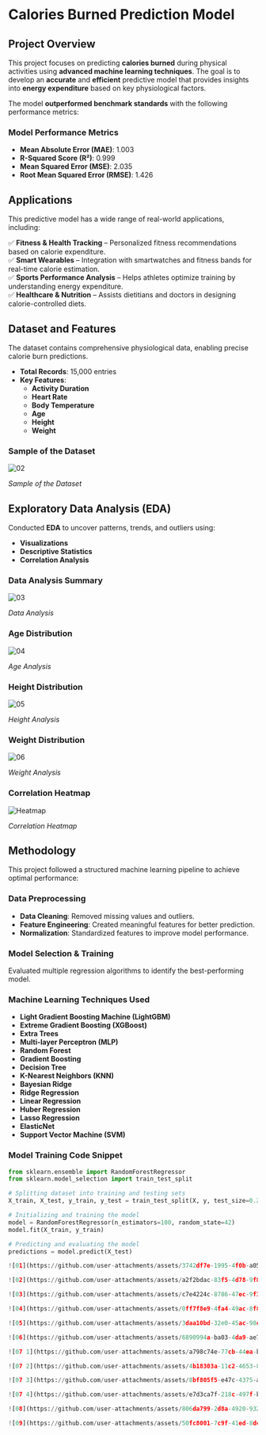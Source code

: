 # Calories Burned Prediction Model 

## Project Overview  
This project focuses on predicting **calories burned** during physical activities using **advanced machine learning techniques**. The goal is to develop an **accurate** and **efficient** predictive model that provides insights into **energy expenditure** based on key physiological factors.  

The model **outperformed benchmark standards** with the following performance metrics:  

### Model Performance Metrics  
- **Mean Absolute Error (MAE)**: 1.003  
- **R-Squared Score (R²)**: 0.999  
- **Mean Squared Error (MSE)**: 2.035  
- **Root Mean Squared Error (RMSE)**: 1.426  

## Applications  
This predictive model has a wide range of real-world applications, including:  

✅ **Fitness & Health Tracking** – Personalized fitness recommendations based on calorie expenditure.  
✅ **Smart Wearables** – Integration with smartwatches and fitness bands for real-time calorie estimation.  
✅ **Sports Performance Analysis** – Helps athletes optimize training by understanding energy expenditure.  
✅ **Healthcare & Nutrition** – Assists dietitians and doctors in designing calorie-controlled diets.  

## Dataset and Features  
The dataset contains comprehensive physiological data, enabling precise calorie burn predictions.  

- **Total Records**: 15,000 entries  
- **Key Features**:  
  - **Activity Duration**  
  - **Heart Rate**  
  - **Body Temperature**  
  - **Age**  
  - **Height**  
  - **Weight**  

### Sample of the Dataset  

![02](https://github.com/user-attachments/assets/a2f2bdac-83f5-4d78-9f83-c217e54ca077)

*Sample of the Dataset* 

## Exploratory Data Analysis (EDA)  
Conducted **EDA** to uncover patterns, trends, and outliers using:  

- **Visualizations**  
- **Descriptive Statistics**  
- **Correlation Analysis** 

### Data Analysis Summary  
![03](https://github.com/user-attachments/assets/c7e4224c-8786-47ec-9f14-4b83b4424f27)

*Data Analysis* 

### Age Distribution  
![04](https://github.com/user-attachments/assets/0ff7f8e9-4fa4-49ac-8f8c-9f134248e594)

*Age Analysis* 

### Height Distribution  
![05](https://github.com/user-attachments/assets/3daa10bd-32e0-45ac-98c2-30118eec729d)

*Height Analysis* 

### Weight Distribution  
![06](https://github.com/user-attachments/assets/6890994a-ba03-4da9-ae7d-c12070ca380f)

*Weight Analysis* 

### Correlation Heatmap  
![Heatmap](https://github.com/user-attachments/assets/heatmap.jpg)  

*Correlation Heatmap* 

## Methodology  
This project followed a structured machine learning pipeline to achieve optimal performance:  

### **Data Preprocessing**  
- **Data Cleaning**: Removed missing values and outliers.  
- **Feature Engineering**: Created meaningful features for better prediction.  
- **Normalization**: Standardized features to improve model performance.  

### **Model Selection & Training**  
Evaluated multiple regression algorithms to identify the best-performing model.  

### Machine Learning Techniques Used  
- **Light Gradient Boosting Machine (LightGBM)**  
- **Extreme Gradient Boosting (XGBoost)**  
- **Extra Trees**  
- **Multi-layer Perceptron (MLP)**  
- **Random Forest**  
- **Gradient Boosting**  
- **Decision Tree**  
- **K-Nearest Neighbors (KNN)**  
- **Bayesian Ridge**  
- **Ridge Regression**  
- **Linear Regression**  
- **Huber Regression**  
- **Lasso Regression**  
- **ElasticNet**  
- **Support Vector Machine (SVM)**  

### Model Training Code Snippet  
```python
from sklearn.ensemble import RandomForestRegressor
from sklearn.model_selection import train_test_split

# Splitting dataset into training and testing sets
X_train, X_test, y_train, y_test = train_test_split(X, y, test_size=0.2, random_state=42)

# Initializing and training the model
model = RandomForestRegressor(n_estimators=100, random_state=42)
model.fit(X_train, y_train)

# Predicting and evaluating the model
predictions = model.predict(X_test)

![01](https://github.com/user-attachments/assets/3742df7e-1995-4f0b-a055-aed646168d04)

![02](https://github.com/user-attachments/assets/a2f2bdac-83f5-4d78-9f83-c217e54ca077)

![03](https://github.com/user-attachments/assets/c7e4224c-8786-47ec-9f14-4b83b4424f27)

![04](https://github.com/user-attachments/assets/0ff7f8e9-4fa4-49ac-8f8c-9f134248e594)

![05](https://github.com/user-attachments/assets/3daa10bd-32e0-45ac-98c2-30118eec729d)

![06](https://github.com/user-attachments/assets/6890994a-ba03-4da9-ae7d-c12070ca380f)

![07 1](https://github.com/user-attachments/assets/a798c74e-77cb-44ea-bf7e-a98b38520b2f)

![07 2](https://github.com/user-attachments/assets/4b18303a-11c2-4653-8407-936e94ad2c3d)

![07 3](https://github.com/user-attachments/assets/8bf805f5-e47c-4375-a748-507188a20012)

![07 4](https://github.com/user-attachments/assets/e7d3ca7f-218c-497f-b55a-55c49e581a6f)

![08](https://github.com/user-attachments/assets/806da799-2d8a-4920-932d-799276a43db6)

![09](https://github.com/user-attachments/assets/50fc8001-7c9f-41ed-8dce-8d95c28b6b24)
